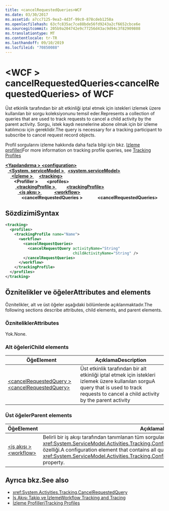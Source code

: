 ```yaml
---
title: <cancelRequestedQueries>WCF
ms.date: 03/30/2017
ms.assetid: a7cc7125-9ea3-4d3f-99c0-878cdeb1258a
ms.openlocfilehash: 63cfc835ac7ce88bde56fd9243a2cf6652cbce6e
ms.sourcegitcommit: 205b9a204742e9c77256d43ac9d94c3f82909808
ms.translationtype: MT
ms.contentlocale: tr-TR
ms.lasthandoff: 09/10/2019
ms.locfileid: "70850088"
---
```

# <a name="cancelrequestedqueries-of-wcf"></a><span data-ttu-id="b1e39-102">\<WCF > cancelRequestedQueries</span><span class="sxs-lookup"><span data-stu-id="b1e39-102">\<cancelRequestedQueries> of WCF</span></span>
<span data-ttu-id="b1e39-103">Üst etkinlik tarafından bir alt etkinliği iptal etmek için istekleri izlemek üzere kullanılan bir sorgu koleksiyonunu temsil eder.</span><span class="sxs-lookup"><span data-stu-id="b1e39-103">Represents a collection of queries that are used to track requests to cancel a child activity by the parent activity.</span></span> <span data-ttu-id="b1e39-104">Sorgu, istek kaydı nesnelerine abone olmak için bir izleme katılımcısı için gereklidir.</span><span class="sxs-lookup"><span data-stu-id="b1e39-104">The query is necessary for a tracking participant to subscribe to cancel request record objects.</span></span>  
  
<span data-ttu-id="b1e39-105">Profil sorgularını izleme hakkında daha fazla bilgi için bkz. [Izleme profilleri](../../../windows-workflow-foundation/tracking-profiles.md)</span><span class="sxs-lookup"><span data-stu-id="b1e39-105">For more information on tracking profile queries, see [Tracking Profiles](../../../windows-workflow-foundation/tracking-profiles.md)</span></span>  
  
<span data-ttu-id="b1e39-106">[ **\<Yapılandırma >** ](../configuration-element.md)</span><span class="sxs-lookup"><span data-stu-id="b1e39-106">[**\<configuration>**](../configuration-element.md)</span></span>\
<span data-ttu-id="b1e39-107">&nbsp;&nbsp;[ **\<System. serviceModel >** ](system-servicemodel.md)</span><span class="sxs-lookup"><span data-stu-id="b1e39-107">&nbsp;&nbsp;[**\<system.serviceModel>**](system-servicemodel.md)</span></span>\
<span data-ttu-id="b1e39-108">&nbsp;&nbsp;&nbsp;&nbsp;[ **\<İzleme >** ](tracking-of-wcf.md)</span><span class="sxs-lookup"><span data-stu-id="b1e39-108">&nbsp;&nbsp;&nbsp;&nbsp;[**\<tracking>**](tracking-of-wcf.md)</span></span>\
<span data-ttu-id="b1e39-109">&nbsp;&nbsp;&nbsp;&nbsp;&nbsp;&nbsp; **\<Profiller >** </span><span class="sxs-lookup"><span data-stu-id="b1e39-109">&nbsp;&nbsp;&nbsp;&nbsp;&nbsp;&nbsp;**\<profiles>**</span></span>\
<span data-ttu-id="b1e39-110">&nbsp;&nbsp;&nbsp;&nbsp;&nbsp;&nbsp;&nbsp;&nbsp;[ **\<trackingProfile >** ](trackingprofile-of-wcf.md)</span><span class="sxs-lookup"><span data-stu-id="b1e39-110">&nbsp;&nbsp;&nbsp;&nbsp;&nbsp;&nbsp;&nbsp;&nbsp;[**\<trackingProfile>**](trackingprofile-of-wcf.md)</span></span>\
<span data-ttu-id="b1e39-111">&nbsp;&nbsp;&nbsp;&nbsp;&nbsp;&nbsp;&nbsp;&nbsp;&nbsp;&nbsp;[ **\<iş akışı >** ](workflow-of-wcf.md)</span><span class="sxs-lookup"><span data-stu-id="b1e39-111">&nbsp;&nbsp;&nbsp;&nbsp;&nbsp;&nbsp;&nbsp;&nbsp;&nbsp;&nbsp;[**\<workflow>**](workflow-of-wcf.md)</span></span>\
<span data-ttu-id="b1e39-112">&nbsp;&nbsp;&nbsp;&nbsp;&nbsp;&nbsp;&nbsp;&nbsp;&nbsp;&nbsp;&nbsp;&nbsp; **\<cancelRequestedQueries >**</span><span class="sxs-lookup"><span data-stu-id="b1e39-112">&nbsp;&nbsp;&nbsp;&nbsp;&nbsp;&nbsp;&nbsp;&nbsp;&nbsp;&nbsp;&nbsp;&nbsp;**\<cancelRequestedQueries>**</span></span>  
  
## <a name="syntax"></a><span data-ttu-id="b1e39-113">Sözdizimi</span><span class="sxs-lookup"><span data-stu-id="b1e39-113">Syntax</span></span>  
  
```xml  
<tracking>
  <profiles>
    <trackingProfile name="Name">
      <workflow>
        <cancelRequestQueries>
          <cancelRequestQuery activityName="String"
                              childActivityName="String" />
        </cancelRequestQueries>
      </workflow>
    </trackingProfile>
  </profiles>
</tracking>
```  
  
## <a name="attributes-and-elements"></a><span data-ttu-id="b1e39-114">Öznitelikler ve öğeler</span><span class="sxs-lookup"><span data-stu-id="b1e39-114">Attributes and elements</span></span>  

<span data-ttu-id="b1e39-115">Öznitelikler, alt ve üst öğeler aşağıdaki bölümlerde açıklanmaktadır.</span><span class="sxs-lookup"><span data-stu-id="b1e39-115">The following sections describe attributes, child elements, and parent elements.</span></span>  
  
### <a name="attributes"></a><span data-ttu-id="b1e39-116">Öznitelikler</span><span class="sxs-lookup"><span data-stu-id="b1e39-116">Attributes</span></span>

<span data-ttu-id="b1e39-117">Yok.</span><span class="sxs-lookup"><span data-stu-id="b1e39-117">None.</span></span>
  
### <a name="child-elements"></a><span data-ttu-id="b1e39-118">Alt öğeleri</span><span class="sxs-lookup"><span data-stu-id="b1e39-118">Child elements</span></span>
  
|<span data-ttu-id="b1e39-119">Öğe</span><span class="sxs-lookup"><span data-stu-id="b1e39-119">Element</span></span>|<span data-ttu-id="b1e39-120">Açıklama</span><span class="sxs-lookup"><span data-stu-id="b1e39-120">Description</span></span>|  
|-------------|-----------------|  
|[<span data-ttu-id="b1e39-121">\<cancelRequestedQuery ></span><span class="sxs-lookup"><span data-stu-id="b1e39-121">\<cancelRequestedQuery></span></span>](cancelrequestedquery-of-wcf.md)|<span data-ttu-id="b1e39-122">Üst etkinlik tarafından bir alt etkinliği iptal etmek için istekleri izlemek üzere kullanılan sorgu</span><span class="sxs-lookup"><span data-stu-id="b1e39-122">A query that is used to track requests to cancel a child activity by the parent activity</span></span>|  
  
### <a name="parent-elements"></a><span data-ttu-id="b1e39-123">Üst öğeler</span><span class="sxs-lookup"><span data-stu-id="b1e39-123">Parent elements</span></span>  
  
|<span data-ttu-id="b1e39-124">Öğe</span><span class="sxs-lookup"><span data-stu-id="b1e39-124">Element</span></span>|<span data-ttu-id="b1e39-125">Açıklama</span><span class="sxs-lookup"><span data-stu-id="b1e39-125">Description</span></span>|  
|-------------|-----------------|  
|[<span data-ttu-id="b1e39-126">\<iş akışı ></span><span class="sxs-lookup"><span data-stu-id="b1e39-126">\<workflow></span></span>](../windows-workflow-foundation/workflow.md)|<span data-ttu-id="b1e39-127">Belirli bir iş akışı tarafından tanımlanan tüm sorgularında içeren bir yapılandırma öğesi <xref:System.ServiceModel.Activities.Tracking.Configuration.ProfileWorkflowElement.ActivityDefinitionId> özelliği.</span><span class="sxs-lookup"><span data-stu-id="b1e39-127">A configuration element that contains all queries for a specific workflow identified by the <xref:System.ServiceModel.Activities.Tracking.Configuration.ProfileWorkflowElement.ActivityDefinitionId> property.</span></span>|  
  
## <a name="see-also"></a><span data-ttu-id="b1e39-128">Ayrıca bkz.</span><span class="sxs-lookup"><span data-stu-id="b1e39-128">See also</span></span>

- <xref:System.Activities.Tracking.CancelRequestedQuery>
- [<span data-ttu-id="b1e39-129">İş Akışı Takip ve İzleme</span><span class="sxs-lookup"><span data-stu-id="b1e39-129">Workflow Tracking and Tracing</span></span>](../../../windows-workflow-foundation/workflow-tracking-and-tracing.md)
- [<span data-ttu-id="b1e39-130">İzleme Profilleri</span><span class="sxs-lookup"><span data-stu-id="b1e39-130">Tracking Profiles</span></span>](../../../windows-workflow-foundation/tracking-profiles.md)

